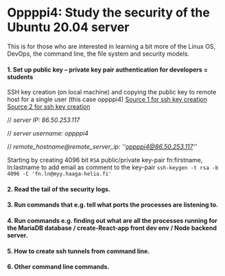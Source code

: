 
# Oppppi4: Study the security of the Ubuntu 20.04 server


This is for those who are interested in learning a bit more of the Linux OS, DevOps, the command line, the file system and security models. 


#### 1. Set up public key – private key pair authentication for developers = students
SSH key creation (on local machine) and copying the public key to remote host for a single user (this case oppppi4)
[Source 1 for ssh key creation](https://www.digitalocean.com/community/tutorials/how-to-set-up-ssh-keys-on-ubuntu-20-04 "Google's Homepage")
[Source 2 for ssh key creation](https://linuxize.com/post/how-to-set-up-ssh-keys-on-ubuntu-20-04/ "Google's Homepage")

// *server IP: 86.50.253.117*

// *server username: oppppi4*

// *remote_hostname@remote_server_ip: ''oppppi4@86.50.253.117''*

Starting by creating 4096 bit `RSA` public/private key-pair fn:firstname, ln:lastname to add email as comment to the key-pair 
``ssh-keygen -t rsa -b 4096 -C 'fn.ln@myy.haaga-helia.fi'``

#### 2. Read the tail of the security logs. 
#### 3. Run commands that e.g. tell what ports the processes are listening to. 
#### 4. Run commands e.g. finding out what are all the processes running for the MariaDB database / create-React-app front dev env  / Node backend server.
#### 5. How to create ssh tunnels from command line. 
#### 6. Other command line commands.

